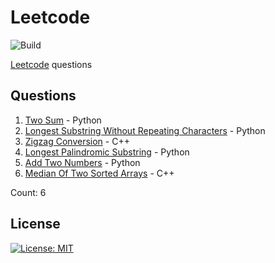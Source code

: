 # Leetcode

![Build](https://github.com/Zeyu-Li/leetcode/workflows/Generate%20MD/badge.svg)

[Leetcode](https://leetcode.com/) questions



## Questions 
 1. [Two Sum](https://leetcode.com/problems/two-sum) - Python 
 2. [Longest Substring Without Repeating Characters](https://leetcode.com/problems/longest-substring-without-repeating-characters) - Python 
 3. [Zigzag Conversion](https://leetcode.com/problems/zigzag-conversion) - C++ 
 4. [Longest Palindromic Substring](https://leetcode.com/problems/longest-palindromic-substring) - Python 
 5. [Add Two Numbers](https://leetcode.com/problems/add-two-numbers) - Python 
 6. [Median Of Two Sorted Arrays](https://leetcode.com/problems/median-of-two-sorted-arrays) - C++ 

Count: 6


## License

[![License: MIT](https://img.shields.io/badge/License-MIT-blue.svg)](https://opensource.org/licenses/MIT)